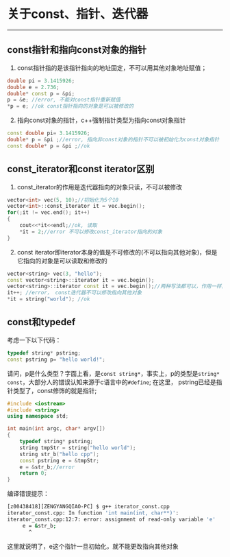 # 关于const、指针、迭代器
-------------------------------
## const指针和指向const对象的指针
1. const指针指的是该指针指向的地址固定，不可以用其他对象地址赋值；
```c++
double pi = 3.1415926;
double e = 2.736;
double* const p = &pi;
p = &e; //error, 不能对const指针重新赋值
*p = e; //ok const指针指向的对象是可以被修改的
```
2. 指向const对象的指针，c++强制指针类型为指向const对象指针
```c++
const double pi= 3.1415926;
double* p = &pi ;//error, 指向非const对象的指针不可以被初始化为const对象指针
const double* p = &pi ;//ok
```

## const_iterator和const iterator区别

1. const_iterator的作用是迭代器指向的对象只读，不可以被修改
```c++
vector<int> vec(5, 10);//初始化为5个10
vector<int>::const_iterator it = vec.begin();
for(;it != vec.end(); it++)
{
    cout<<*it<<endl;//ok, 读取
    *it = 2;//error 不可以修改const_iterator指向的对象
}
```
2. const iterator即iterator本身的值是不可修改的(不可以指向其他对象)，但是它指向的对象是可以读取和修改的
```c++
vector<string> vec(3, "hello");
const vector<string>::iterator it = vec.begin();
vector<string>::iterator const it = vec.begin();//两种写法都可以，作用一样，和const 指针不同（mingw测试是这样的）
it++; //error， const迭代器不可以修改指向其他对象
*it = string("world"); //ok
```

## const和typedef
考虑一下以下代码：
```c++
typedef string* pstring;
const pstring p= "hello world!";
```
请问，p是什么类型？字面上看，是`const string*`，事实上，p的类型是`string* const`，大部分人的错误认知来源于c语言中的`#define`;
在这里， pstring已经是指针类型了，const修饰的就是指针;
```c++
#include <iostream>
#include <string>
using namespace std;

int main(int argc, char* argv[])
{
    typedef string* pstring;
    string tmpStr = string("hello world");
    string str_b("hello cpp");
    const pstring e = &tmpStr;
    e = &str_b;//error 
    return 0;
}

```
编译错误提示：
```bash
[z00438418][ZENGYANGQIAO-PC] $ g++ iterator_const.cpp
iterator_const.cpp: In function 'int main(int, char**)':
iterator_const.cpp:12:7: error: assignment of read-only variable 'e'
     e = &str_b;
       ^
```
这里就说明了，e这个指针一旦初始化，就不能更改指向其他对象
